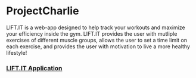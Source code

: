 # ProjectCharlie

LIFT.IT is a web-app designed to help track your workouts and maximize your efficiency inside the gym. LIFT.IT provides the user with mutliple exercises of different muscle groups, allows the user to set a time limit on each exercise, and provides the user with motivation to live a more healthy lifestyle!

### [LIFT.IT Application](https://dkoons1.github.io/ProjectCharlie/)


